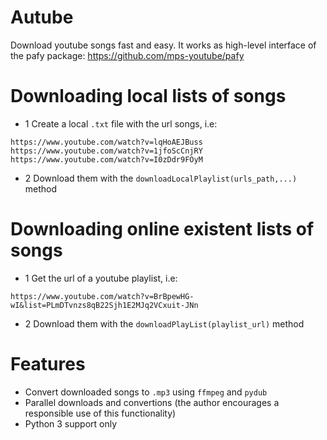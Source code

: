 # Autube
Download youtube songs fast and easy. It works as high-level interface of the pafy package: https://github.com/mps-youtube/pafy
# Downloading local lists of songs
- 1 Create a local `.txt` file with the url songs, i.e:

`https://www.youtube.com/watch?v=lqHoAEJBuss`
`https://www.youtube.com/watch?v=1jfoScCnjRY`
`https://www.youtube.com/watch?v=I0zDdr9FOyM`

- 2 Download them with the `downloadLocalPlaylist(urls_path,...)` method

# Downloading online existent lists of songs
- 1 Get the url of a youtube playlist, i.e:

`https://www.youtube.com/watch?v=BrBpewHG-wI&list=PLmDTvnzs8qB22Sjh1E2MJq2VCxuit-JNn`

- 2 Download them with the `downloadPlayList(playlist_url)` method

# Features
- Convert downloaded songs to `.mp3` using `ffmpeg` and `pydub`
- Parallel downloads and convertions (the author encourages a responsible use of this functionality)
- Python 3 support only
